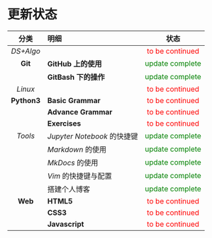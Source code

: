 # 更新状态

| 分类 | 明细 | 状态 |
| :---: | :--- | :---: |
| *DS+Algo* |  | <font color="red">to be continued</font> |
| **Git** | **GitHub 上的使用** | <font color="green">update complete</font> |
|  | **GitBash 下的操作** | <font color="green">update complete</font> |
| *Linux* |  | <font color="red">to be continued</font> |
| **Python3** | **Basic Grammar** | <font color="red">to be continued</font> |
|  | **Advance Grammar** | <font color="red">to be continued</font> |
|  | **Exercises** | <font color="red">to be continued</font> |
| *Tools* | *Jupyter Notebook* 的快捷键 | <font color="green">update complete</font> |
|  | *Markdown* 的使用 | <font color="green">update complete</font> |
|  | *MkDocs* 的使用 | <font color="green">update complete</font> |
|  | *Vim* 的快捷键与配置 | <font color="green">update complete</font> |
|  | 搭建个人博客 | <font color="green">update complete</font> |
| **Web** | **HTML5** | <font color="red">to be continued</font> |
|  | **CSS3** | <font color="red">to be continued</font> |
|  | **Javascript** | <font color="red">to be continued</font> |